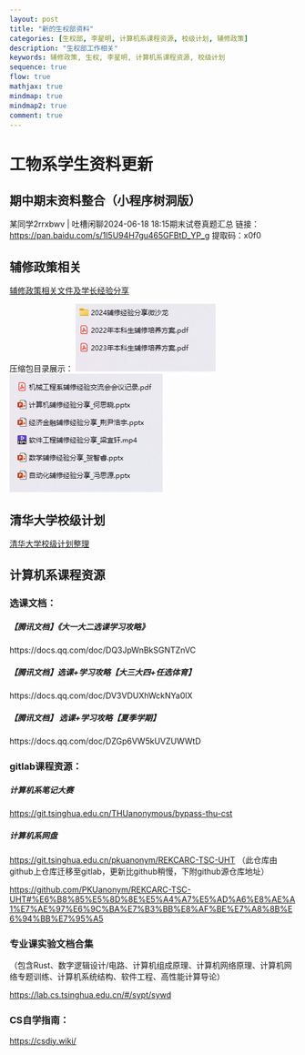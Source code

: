 ```yaml
---
layout: post
title: "新的生权部资料"
categories: [生权部, 李星明, 计算机系课程资源, 校级计划, 辅修政策]
description: "生权部工作相关"
keywords: 辅修政策, 生权, 李星明, 计算机系课程资源, 校级计划
sequence: true
flow: true
mathjax: true
mindmap: true
mindmap2: true
comment: true
---
```


# 工物系学生资料更新

## 期中期末资料整合（小程序树洞版）

某同学2rrxbwv | 吐槽闲聊2024-06-18 18:15期末试卷真题汇总 链接：<https://pan.baidu.com/s/1I5U94H7gu465GFBtD_YP_g> 提取码：x0f0

## 辅修政策相关
[辅修政策相关文件及学长经验分享](https://dlink.host/1drv/aHR0cHM6Ly8xZHJ2Lm1zL3UvcyFBbXBfMmdYdDFkQmdnYngtN2F2Nm5sZzRJRUJOaGc_ZT1TZDRLaGI.zip)

压缩包目录展示：
![目录图片](/images/posts/PixPin_2024-08-30_10-05-50.png)
![目录图片](/images/posts/PixPin_2024-08-30_10-06-13.png)

## 清华大学校级计划

[清华大学校级计划整理](https://dlink.host/1drv/aHR0cHM6Ly8xZHJ2Lm1zL2IvcyFBbXBfMmdYdDFkQmdnYng5MzVQRGw1Z01PRnhTR0E_ZT10SUhtb3k.pdf)

## 计算机系课程资源


### 选课文档：

##### 【腾讯文档】《大一大二选课学习攻略》

https\://docs.qq.com/doc/DQ3JpWnBkSGNTZnVC

##### 【腾讯文档】选课+学习攻略【大三大四+任选体育】

https\://docs.qq.com/doc/DV3VDUXhWckNYa0lX

##### 【腾讯文档】 选课+学习攻略【夏季学期】

https\://docs.qq.com/doc/DZGp6VW5kUVZUWWtD



### gitlab课程资源：

##### 计算机系笔记大赛

<https://git.tsinghua.edu.cn/THUanonymous/bypass-thu-cst> 

##### 计算机系网盘

<https://git.tsinghua.edu.cn/pkuanonym/REKCARC-TSC-UHT>  （此仓库由github上仓库迁移至gitlab，更新比github稍慢，下附github源仓库地址）

<https://github.com/PKUanonym/REKCARC-TSC-UHT#%E6%B8%85%E5%8D%8E%E5%A4%A7%E5%AD%A6%E8%AE%A1%E7%AE%97%E6%9C%BA%E7%B3%BB%E8%AF%BE%E7%A8%8B%E6%94%BB%E7%95%A5> 



### 专业课实验文档合集

（包含Rust、数字逻辑设计/电路、计算机组成原理、计算机网络原理、计算机网络专题训练、计算机系统结构、软件工程、高性能计算导论）

<https://lab.cs.tsinghua.edu.cn/#/sypt/sywd> 



### CS自学指南：

<https://csdiy.wiki/> 





